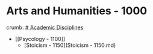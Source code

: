 # Arts and Humanities - 1000

crumb: [# Academic Disciplines](index.md)

- [[Psycology - 1100]]
    * [Stoicism - 1150](Stoicism - 1150.md)
    
    

